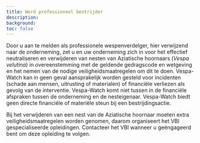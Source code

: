 ```yaml
---
title: Word professioneel bestrijder
description:
background:
toc: false
---
```


Door u aan te melden als professionele wespenverdelger, hier verwijzend naar de onderneming, zet u en uw onderneming zich in voor het effectief neutraliseren en verwijderen van nesten van Aziatische hoornaars (_Vespa velutina_) in overeenstemming met de geldende gedragscode en wetgeving en het nemen van de nodige veiligheidsmaatregelen om dit te doen. Vespa-Watch kan in geen geval aansprakelijk worden gesteld voor incidenten (schade aan mensen, uitrusting of materialen) of financiële verliezen als gevolg van de interventie. Vespa-Watch komt niet tussen in de financiële afspraken tussen de onderneming en de nesteigenaar. Vespa-Watch biedt geen directe financiële of materiële steun bij een bestrijdingsactie.

Bij het verwijderen van een nest van de Aziatische hoornaar moeten extra veiligheidsmaatregelen worden genomen, daarom organiseert het VBI gespecialiseerde opleidingen. Contacteer het VBI wanneer u geëngageerd bent om deze opleiding te volgen. 
